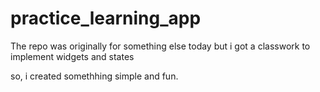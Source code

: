 # practice_learning_app

The repo was originally for something else today but i got a classwork to implement widgets and states 

so, i created somethhing simple and fun.
